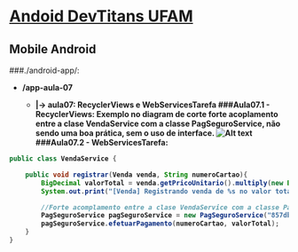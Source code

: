 # <a href="https://devtitans.icomp.ufam.edu.br/moodle/course/view.php?id=4" title="android-ufam-devtitans">Andoid DevTitans UFAM</a>
## Mobile Android
###./android-app/:
+ <b>/app-aula-07
  * |-> aula07: RecyclerViews e WebServicesTarefa
###Aula07.1 - RecyclerViews:
Exemplo no diagram de corte forte acoplamento entre a clase VendaService com a classe PagSeguroService, não sendo uma boa prática, sem o uso de interface.
![Alt text](src/main/resources/modelagem/AcomplamentoForte.png?raw=true "Forte Acomplamento")
###Aula07.2 - WebServicesTarefa:
```java
public class VendaService {

    public void registrar(Venda venda, String numeroCartao){
        BigDecimal valorTotal = venda.getPricoUnitario().multiply(new BigDecimal(venda.getQuantidade()));
        System.out.print("[Venda] Registrando venda de %s no valor total de %f...\n");

        //Forte acomplamento entre a clase VendaService com a classe PagSeguroService
        PagSeguroService pagSeguroService = new PagSeguroService("857db3dbbce149ab8943430f4d18bdf3");
        pagSeguroService.efetuarPagamento(numeroCartao, valorTotal);
    }
}
````
